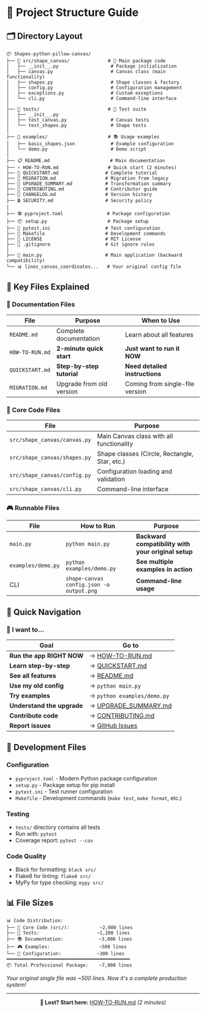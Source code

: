 # 📁 Project Structure Guide

## 🗂️ **Directory Layout**

```
📦 Shapes-python-pillow-canvas/
├── 📁 src/shape_canvas/              # 🎨 Main package code
│   ├── __init__.py                   # Package initialization
│   ├── canvas.py                     # Canvas class (main functionality)
│   ├── shapes.py                     # Shape classes & factory
│   ├── config.py                     # Configuration management
│   ├── exceptions.py                 # Custom exceptions
│   └── cli.py                        # Command-line interface
│
├── 📁 tests/                         # 🧪 Test suite
│   ├── __init__.py
│   ├── test_canvas.py                # Canvas tests
│   └── test_shapes.py                # Shape tests
│
├── 📁 examples/                      # 📚 Usage examples
│   ├── basic_shapes.json             # Example configuration
│   └── demo.py                       # Demo script
│
├── 📋 README.md                      # Main documentation
├── ⚡ HOW-TO-RUN.md                  # Quick start (2 minutes)
├── 📖 QUICKSTART.md                 # Complete tutorial
├── 🔄 MIGRATION.md                  # Migration from legacy
├── 🚀 UPGRADE_SUMMARY.md            # Transformation summary
├── 🤝 CONTRIBUTING.md               # Contributor guide
├── 📰 CHANGELOG.md                  # Version history
├── 🔒 SECURITY.md                   # Security policy
│
├── 🛠️ pyproject.toml                # Package configuration
├── 📦 setup.py                      # Package setup
├── 🧪 pytest.ini                    # Test configuration
├── 🔧 Makefile                      # Development commands
├── 📄 LICENSE                       # MIT License
├── 🚫 .gitignore                    # Git ignore rules
│
├── 🐍 main.py                       # Main application (backward compatibility)
└── 📊 lines_canvas_coordinates...   # Your original config file
```

## 🎯 **Key Files Explained**

### **📝 Documentation Files**
| File | Purpose | When to Use |
|------|---------|-------------|
| `README.md` | Complete documentation | Learn about all features |
| `HOW-TO-RUN.md` | **2-minute quick start** | **Just want to run it NOW** |
| `QUICKSTART.md` | **Step-by-step tutorial** | **Need detailed instructions** |
| `MIGRATION.md` | Upgrade from old version | Coming from single-file version |

### **🎨 Core Code Files**
| File | Purpose | 
|------|---------|
| `src/shape_canvas/canvas.py` | Main Canvas class with all functionality |
| `src/shape_canvas/shapes.py` | Shape classes (Circle, Rectangle, Star, etc.) |
| `src/shape_canvas/config.py` | Configuration loading and validation |
| `src/shape_canvas/cli.py` | Command-line interface |

### **🎮 Runnable Files**
| File | How to Run | Purpose |
|------|------------|---------|
| `main.py` | `python main.py` | **Backward compatibility with your original setup** |
| `examples/demo.py` | `python examples/demo.py` | **See multiple examples in action** |
| CLI | `shape-canvas config.json -o output.png` | **Command-line usage** |

## 🚀 **Quick Navigation**

### **🎯 I want to...**

| Goal | Go to |
|------|-------|
| **Run the app RIGHT NOW** | → [HOW-TO-RUN.md](HOW-TO-RUN.md) |
| **Learn step-by-step** | → [QUICKSTART.md](QUICKSTART.md) |
| **See all features** | → [README.md](README.md) |
| **Use my old config** | → `python main.py` |
| **Try examples** | → `python examples/demo.py` |
| **Understand the upgrade** | → [UPGRADE_SUMMARY.md](UPGRADE_SUMMARY.md) |
| **Contribute code** | → [CONTRIBUTING.md](CONTRIBUTING.md) |
| **Report issues** | → [GitHub Issues](https://github.com/KDASARADHA525/Shapes-python-pillow-canvas/issues) |

## 🔧 **Development Files**

### **Configuration**
- `pyproject.toml` - Modern Python package configuration
- `setup.py` - Package setup for pip install
- `pytest.ini` - Test runner configuration
- `Makefile` - Development commands (`make test`, `make format`, etc.)

### **Testing**
- `tests/` directory contains all tests
- Run with: `pytest`
- Coverage report: `pytest --cov`

### **Code Quality**
- Black for formatting: `black src/`
- Flake8 for linting: `flake8 src/`
- MyPy for type checking: `mypy src/`

## 📊 **File Sizes**

```
📊 Code Distribution:
├── 🎨 Core Code (src/):           ~2,000 lines
├── 🧪 Tests:                     ~1,200 lines  
├── 📚 Documentation:             ~3,000 lines
├── 🎮 Examples:                  ~500 lines
└── 🔧 Configuration:             ~300 lines
━━━━━━━━━━━━━━━━━━━━━━━━━━━━━━━━━━━━━━━━━━━━━
📦 Total Professional Package:    ~7,000 lines
```

*Your original single file was ~500 lines. Now it's a complete production system!*

---

<div align="center">

**🎯 Lost? Start here:** [HOW-TO-RUN.md](HOW-TO-RUN.md) *(2 minutes)*

</div>